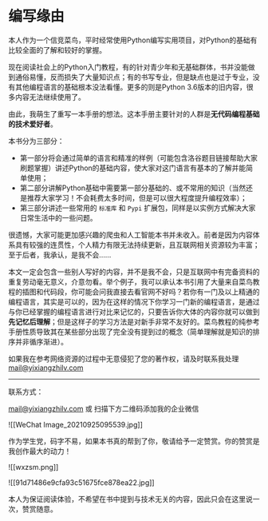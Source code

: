 # 编写缘由

本人作为一个信竞菜鸟，平时经常使用Python编写实用项目，对Python的基础有比较全面的了解和较好的掌握。

现在阅读社会上的Python入门教程，有的针对青少年和无基础群体，书并没能做到通俗易懂，反而损失了大量知识点；有的书写专业，但是缺点也是过于专业，没有其他编程语言的基础根本没法看懂。更多的则是Python 3.6版本的旧内容，很多内容无法继续使用了。

由此，我萌生了重写一本手册的想法。这本手册主要针对的人群是**无代码编程基础的技术爱好者**。

本书分为三部分：
- 第一部分将会通过简单的语言和精准的样例（可能包含洛谷题目链接帮助大家刷题掌握）讲述Python的基础内容，使大家对这门语言有基本的了解并能简单使用；
- 第二部分讲解Python基础中需要第一部分基础的、或不常用的知识（当然还是推荐大家学习！不会耗费太多时间，但是可以很大程度提升编程效率）；
- 第三部分讲述一些常用的 `标准库` 和 `Pypi` 扩展包，同样是以实例方式解决大家日常生活中的一些问题。

很遗憾，大家可能更加感兴趣的爬虫和人工智能本书并未收入。前者是因为内容体系具有较强的连贯性，个人精力有限无法持续更新，且互联网相关资源较为丰富；至于后者，我承认，是我不会……

本文一定会包含一些别人写好的内容，并不是我不会，只是互联网中有完备资料的重复劳动毫无意义，介意勿看。举个例子，我可以承认本书引用了大量来自菜鸟教程的插图和代码段，你可能会问我直接去看官网不好吗？若你有一门及以上精通的编程语言，其实是可以的，因为在这样的情况下你学习一门新的编程语言，是通过与你已经掌握的编程语言进行对比来记忆的，只要告诉你大体的内容你就可以做到**先记忆后理解**；但是这样子的学习方法是对新手非常不友好的。菜鸟教程的纯参考手册性质导致其在某些部分出现了完全没有提到过的概念（简单理解就是知识的排序并非循序渐进）。

如果我在参考网络资源的过程中无意侵犯了您的著作权，请及时联系我处理[mail@yixiangzhilv.com](mailto:mail@yixiangzhilv.com)

---

联系方式：

[mail@yixiangzhilv.com](mailto:mail@yixiangzhilv.com) 或 扫描下方二维码添加我的企业微信

![[WeChat Image_20210925095539.jpg]]

作为学生党，码字不易，如果本书真的帮到了你，敬请给予一定赞赏。你的赞赏是我创作最大的动力！

![[wxzsm.png]]

![[91d71486e9cfa93c51675fce878ea22.jpg]]

本人为保证阅读体验，不希望在书中提到与技术无关的内容，因此只会在这里说一次，赞赏随意。